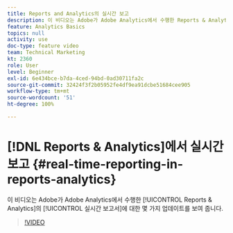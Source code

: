 ```yaml
---
title: Reports and Analytics의 실시간 보고
description: 이 비디오는 Adobe가 Adobe Analytics에서 수행한 Reports & Analytics의 실시간 보고서에 대한 몇 가지 업데이트를 보여 줍니다.
feature: Analytics Basics
topics: null
activity: use
doc-type: feature video
team: Technical Marketing
kt: 2360
role: User
level: Beginner
exl-id: 6e434bce-b7da-4ced-94bd-0ad30711fa2c
source-git-commit: 32424f3f2b05952fe4df9ea91dcbe51684cee905
workflow-type: tm+mt
source-wordcount: '51'
ht-degree: 100%

---
```


# [!DNL Reports & Analytics]에서 실시간 보고 {#real-time-reporting-in-reports-analytics}

이 비디오는 Adobe가 Adobe Analytics에서 수행한 [!UICONTROL Reports &amp; Analytics]의 [!UICONTROL 실시간 보고서]에 대한 몇 가지 업데이트를 보여 줍니다.

>[!VIDEO](https://video.tv.adobe.com/v/25454/?quality=12)
